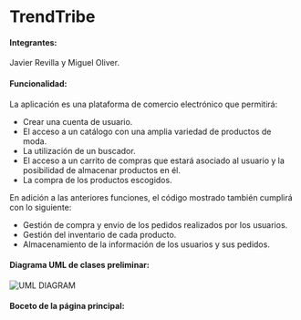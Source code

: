# TrendTribe

#### Integrantes:
Javier Revilla y Miguel Oliver.

#### Funcionalidad:
La aplicación es una plataforma de comercio electrónico que permitirá:

* Crear una cuenta de usuario.
* El acceso a un catálogo con una amplia variedad de productos de moda.
* La utilización de un buscador.
* El acceso a un carrito de compras que estará asociado al usuario y la posibilidad de almacenar productos en él.
* La compra de los productos escogidos.

En adición a las anteriores funciones, el código mostrado también cumplirá con lo siguiente:

* Gestión de compra y envio de los pedidos realizados por los usuarios.
* Gestión del inventario de cada producto.
* Almacenamiento de la información de los usuarios y sus pedidos.

#### Diagrama UML de clases preliminar:

![UML DIAGRAM](https://github.com/Javotass/TrendTribe/assets/109975652/bf80cea2-f601-4e53-a4f7-035ebe01577f)


#### Boceto de la página principal: 

